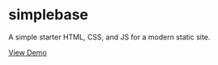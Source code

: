 # simplebase
A simple starter HTML, CSS, and JS for a modern static site.

[View Demo](https://johndoenma.github.io/personalframework)
